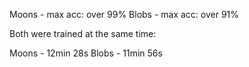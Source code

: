 Moons - max acc: over 99%
Blobs - max acc: over 91%

Both were trained at the same time:

Moons - 12min 28s
Blobs - 11min 56s